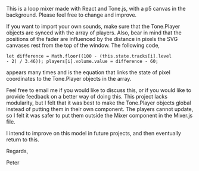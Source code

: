 This is a loop mixer made with React and Tone.js, with a p5 canvas in the background. Please feel free to change and improve. 

If you want to import your own sounds, make sure that the Tone.Player objects are synced with the array of players. Also, bear in mind that the positions of the fader are influenced by the distance in pixels the SVG canvases rest from the top of the window. The following code,

<code>let difference = Math.floor((100 - (this.state.tracks[i].level - 2) / 3.46));
      players[i].volume.value = difference - 60;</code>
      
 appears many times and is the equation that links the state of pixel coordinates to the Tone.Player objects in the array.
 
 Feel free to email me if you would like to discuss this, or if you would like to provide feedback on a better way of doing this. This project lacks modularity, but I felt that it was best to make the Tone.Player objects global instead of putting them in their own component. The players cannot update, so I felt it was safer to put them outside the Mixer component in the Mixer.js file.
 
I intend to improve on this model in future projects, and then eventually return to this.

Regards,

Peter
